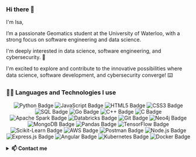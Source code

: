 ### Hi there 👋

<!--
**Isa-khan/Isa-Khan** is a ✨ _special_ ✨ repository because its `README.md` (this file) appears on your GitHub profile.

Here are some ideas to get you started:

- 🔭 I’m currently working on ...
- 🌱 I’m currently learning ...
- 👯 I’m looking to collaborate on ...
- 🤔 I’m looking for help with ...
- 💬 Ask me about ...
- 📫 How to reach me: ...
- 😄 Pronouns: .
- ⚡ Fun fact: ...
-->


I'm Isa,

I’m a passionate Geomatics student at the University of Waterloo, with a strong focus on software engineering and data science. 

I'm deeply interested in data science, software engineering, and cybersecurity. 🔐

I'm excited to explore and contribute to the innovative possibilities where data science, software development, and cybersecurity converge! ⌨️

<h3> 👨‍💻 Languages and Technologies I use</h3>

<!--START_SECTION:colourise-->
<p align=center>
<img src="https://img.shields.io/badge/Python-3776AB?style=for-the-badge&logo=python&logoColor=white" alt="Python Badge"/>
<img src="https://img.shields.io/badge/JavaScript-F7DF1E?style=for-the-badge&logo=javascript&logoColor=black" alt="JavaScript Badge"/>
<img src="https://img.shields.io/badge/HTML5-E34F26?style=for-the-badge&logo=html5&logoColor=white" alt="HTML5 Badge"/>
<img src="https://img.shields.io/badge/CSS3-1572B6?style=for-the-badge&logo=css3&logoColor=white" alt="CSS3 Badge"/>
<img src="https://img.shields.io/badge/SQL-4479A1?style=for-the-badge&logo=sql&logoColor=white" alt="SQL Badge"/>
<img src="https://img.shields.io/badge/Go-00ADD8?style=for-the-badge&logo=go&logoColor=white" alt="Go Badge"/>
<img src="https://img.shields.io/badge/C%2B%2B-00599C?style=for-the-badge&logo=c%2B%2B&logoColor=white" alt="C++ Badge"/>
<img src="https://img.shields.io/badge/C-A8B9CC?style=for-the-badge&logo=c&logoColor=white" alt="C Badge"/>
<img src="https://img.shields.io/badge/Apache%20Spark-E25A1C?style=for-the-badge&logo=apache-spark&logoColor=white" alt="Apache Spark Badge"/>
<img src="https://img.shields.io/badge/Databricks-FF813E?style=for-the-badge&logo=databricks&logoColor=white" alt="Databricks Badge"/>
<img src="https://img.shields.io/badge/Git-F05032?style=for-the-badge&logo=git&logoColor=white" alt="Git Badge"/>
<img src="https://img.shields.io/badge/Neo4j-008CC1?style=for-the-badge&logo=neo4j&logoColor=white" alt="Neo4j Badge"/>
<img src="https://img.shields.io/badge/MongoDB-47A248?style=for-the-badge&logo=mongodb&logoColor=white" alt="MongoDB Badge"/>
<img src="https://img.shields.io/badge/Pandas-150458?style=for-the-badge&logo=pandas&logoColor=white" alt="Pandas Badge"/>
<img src="https://img.shields.io/badge/TensorFlow-FF6F00?style=for-the-badge&logo=tensorflow&logoColor=white" alt="TensorFlow Badge"/>
<img src="https://img.shields.io/badge/Scikit--Learn-F7931E?style=for-the-badge&logo=scikit-learn&logoColor=white" alt="Scikit-Learn Badge"/>
<img src="https://img.shields.io/badge/Amazon%20AWS-232F3E?style=for-the-badge&logo=amazon-aws&logoColor=white" alt="AWS Badge"/>
<img src="https://img.shields.io/badge/Postman-FF6C37?style=for-the-badge&logo=postman&logoColor=white" alt="Postman Badge"/>
<img src="https://img.shields.io/badge/Node.js-339933?style=for-the-badge&logo=node.js&logoColor=white" alt="Node.js Badge"/>
<img src="https://img.shields.io/badge/Express.js-000000?style=for-the-badge&logo=express&logoColor=white" alt="Express.js Badge"/>
<img src="https://img.shields.io/badge/Angular-DD0031?style=for-the-badge&logo=angular&logoColor=white" alt="Angular Badge"/>
<img src="https://img.shields.io/badge/Kubernetes-326CE5?style=for-the-badge&logo=kubernetes&logoColor=white" alt="Kubernetes Badge"/>
<img src="https://img.shields.io/badge/Docker-2496ED?style=for-the-badge&logo=docker&logoColor=white" alt="Docker Badge"/>
<!--END_SECTION:colourise-->



 
<details>
<summary> <b>📫 Contact me </b></summary>
<p align="center">
<a href="https://www.linkedin.com/in/isa-khan-73260420b/"><img alt="LinkedIn" src="https://img.shields.io/badge/LinkedIn-Isa%20Khan%20-blue?style=for-the-badge&logo=linkedin"></a>
<a href="mailto:i6khan@uwaterloo.com"><img alt="Email" src="https://img.shields.io/badge/Email-Isa%20Khan%20-blue?style=for-the-badge&logo=gmail"></a>
</p>
</details>

